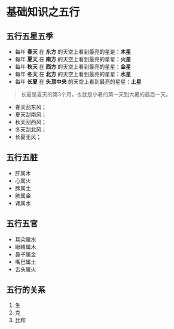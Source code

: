基础知识之五行
===================================================================================
## 五行五星五季
+ 每年 **春天** 在 **东方** 的天空上看到最亮的星是：**木星**
+ 每年 **夏天** 在 **南方** 的天空上看到最亮的星星：**火星**
+ 每年 **秋天** 在 **西方** 的天空上看到最亮的星星：**金星**
+ 每年 **冬天** 在 **北方** 的天空上看到最亮的星星：**水星** 
+ 每年 **长夏** 在 **头顶中央** 的天空上看到最亮的星星：**土星**

> 长夏是夏天的第3个月，也就是小暑的第一天到大暑的最后一天。

+ 春天刮东风；
+ 夏天刮南风；
+ 秋天刮西风；
+ 冬天刮北风；
+ 长夏无风；

## 五行五脏
+ 肝属木
+ 心属火
+ 脾属土
+ 肺属金
+ 肾属水

## 五行五官
+ 耳朵属水
+ 眼睛属木
+ 鼻子属金
+ 嘴巴属土
+ 舌头属火

## 五行的关系
1. 生
2. 克
3. 比和

